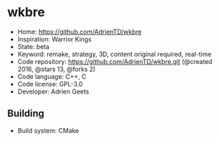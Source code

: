 # wkbre

- Home: https://github.com/AdrienTD/wkbre
- Inspiration: Warrior Kings
- State: beta
- Keyword: remake, strategy, 3D, content original required, real-time
- Code repository: https://github.com/AdrienTD/wkbre.git (@created 2016, @stars 13, @forks 2)
- Code language: C++, C
- Code license: GPL-3.0
- Developer: Adrien Geets

## Building

- Build system: CMake
